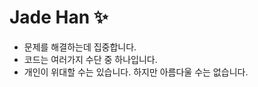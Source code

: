 # Jade Han ✨


- 문제를 해결하는데 집중합니다.
- 코드는 여러가지 수단 중 하나입니다.
- 개인이 위대할 수는 있습니다. 하지만 아름다울 수는 없습니다.

<!---
deadlylaid/deadlylaid is a ✨ special ✨ repository because its `README.md` (this file) appears on your GitHub profile.
You can click the Preview link to take a look at your changes.
--->
